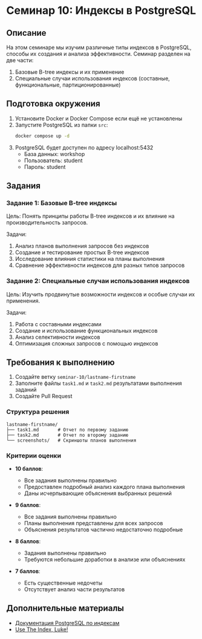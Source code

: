 # Семинар 10: Индексы в PostgreSQL

## Описание
На этом семинаре мы изучим различные типы индексов в PostgreSQL, способы их создания и анализа эффективности. Семинар разделен на две части:

1. Базовые B-tree индексы и их применение
2. Специальные случаи использования индексов (составные, функциональные, партиционированные)

## Подготовка окружения

1. Установите Docker и Docker Compose если ещё не установлены
2. Запустите PostgreSQL из папки `src`:
   ```bash
   docker compose up -d
   ```
3. PostgreSQL будет доступен по адресу localhost:5432
   - База данных: workshop
   - Пользователь: student
   - Пароль: student

## Задания

### Задание 1: Базовые B-tree индексы

Цель: Понять принципы работы B-tree индексов и их влияние на производительность запросов.

Задачи:
1. Анализ планов выполнения запросов без индексов
2. Создание и тестирование простых B-tree индексов
3. Исследование влияния статистики на планы выполнения
4. Сравнение эффективности индексов для разных типов запросов

### Задание 2: Специальные случаи использования индексов

Цель: Изучить продвинутые возможности индексов и особые случаи их применения.

Задачи:
1. Работа с составными индексами
2. Создание и использование функциональных индексов
3. Анализ селективности индексов
4. Оптимизация сложных запросов с помощью индексов

## Требования к выполнению

1. Создайте ветку `seminar-10/lastname-firstname`
3. Заполните файлы `task1.md` и `task2.md` результатами выполнения заданий
4. Создайте Pull Request

### Структура решения
```
lastname-firstname/
├── task1.md       # Отчет по первому заданию
├── task2.md       # Отчет по второму заданию
└── screenshots/   # Скриншоты планов выполнения
```

### Критерии оценки

- **10 баллов**: 
  - Все задания выполнены правильно
  - Предоставлен подробный анализ каждого плана выполнения
  - Даны исчерпывающие объяснения выбранных решений

- **9 баллов**:
  - Все задания выполнены правильно
  - Планы выполнения представлены для всех запросов
  - Объяснения результатов частично недостаточно подробные
  
- **8 баллов**:
  - Задания выполнены правильно
  - Требуются небольшие доработки в анализе или объяснениях
  
- **7 баллов**:
  - Есть существенные недочеты
  - Отсутствует анализ части результатов

## Дополнительные материалы

- [Документация PostgreSQL по индексам](https://www.postgresql.org/docs/current/indexes.html)
- [Use The Index, Luke!](https://use-the-index-luke.com/)
